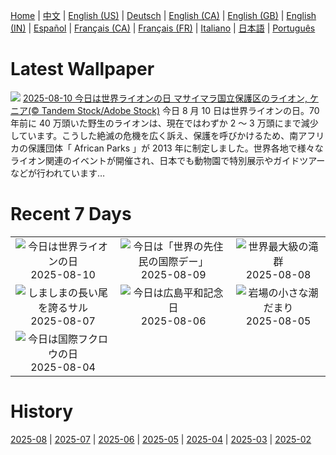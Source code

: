 [Home](../README.md) | [中文](zh-CN.md) | [English (US)](en-US.md) | [Deutsch](de-DE.md) | [English (CA)](en-CA.md) | [English (GB)](en-GB.md) | [English (IN)](en-IN.md) | [Español](es-ES.md) | [Français (CA)](fr-CA.md) | [Français (FR)](fr-FR.md) | [Italiano](it-IT.md) | [日本語](ja-JP.md) | [Português](pt-BR.md)

# Latest Wallpaper
![](https://www.bing.com/th?id=OHR.LionessKenya_JA-JP1487330341_UHD.jpg)
[2025-08-10 今日は世界ライオンの日 マサイマラ国立保護区のライオン, ケニア(© Tandem Stock/Adobe Stock)](https://www.bing.com/th?id=OHR.LionessKenya_JA-JP1487330341_UHD.jpg)
今日 8 月 10 日は世界ライオンの日。70 年前に 40 万頭いた野生のライオンは、現在ではわずか 2 〜 3 万頭にまで減少しています。こうした絶滅の危機を広く訴え、保護を呼びかけるため、南アフリカの保護団体「 African Parks 」が 2013 年に制定しました。世界各地で様々なライオン関連のイベントが開催され、日本でも動物園で特別展示やガイドツアーなどが行われています…

# Recent 7 Days
|  |  |  |
|:---:|:---:|:---:|
| ![](https://www.bing.com/th?id=OHR.LionessKenya_JA-JP1487330341_400x240.jpg "今日は世界ライオンの日") 2025-08-10 | ![](https://www.bing.com/th?id=OHR.MaoriRock_JA-JP1260630406_400x240.jpg "今日は「世界の先住民の国際デー」") 2025-08-09 | ![](https://www.bing.com/th?id=OHR.IguazuArgentina_JA-JP1040777979_400x240.jpg "世界最大級の滝群") 2025-08-08 |
| ![](https://www.bing.com/th?id=OHR.BabyLemur_JA-JP3588561100_400x240.jpg "しましまの長い尾を誇るサル") 2025-08-07 | ![](https://www.bing.com/th?id=OHR.HiroshimaPeace2025_JA-JP3351733972_400x240.jpg "今日は広島平和記念日") 2025-08-06 | ![](https://www.bing.com/th?id=OHR.CaliforniaTidepool_JA-JP3202345029_400x240.jpg "岩場の小さな潮だまり") 2025-08-05 |
| ![](https://www.bing.com/th?id=OHR.LaplandOwl_JA-JP2701506191_400x240.jpg "今日は国際フクロウの日") 2025-08-04 |  |  |

# History
[2025-08](../archives/wallpaper/ja-JP/w_2025_08.md) | [2025-07](../archives/wallpaper/ja-JP/w_2025_07.md) | [2025-06](../archives/wallpaper/ja-JP/w_2025_06.md) | [2025-05](../archives/wallpaper/ja-JP/w_2025_05.md) | [2025-04](../archives/wallpaper/ja-JP/w_2025_04.md) | [2025-03](../archives/wallpaper/ja-JP/w_2025_03.md) | [2025-02](../archives/wallpaper/ja-JP/w_2025_02.md)
